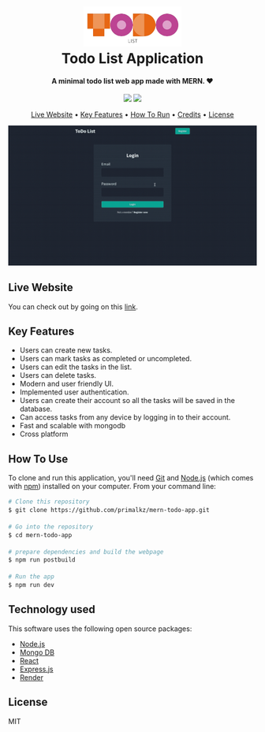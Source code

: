 
<h1 align="center">
  <br>
  <a href="https://todo2app.onrender.com/"><img src="https://raw.githubusercontent.com/primalkz/mern-todo-app/main/assets/img.png" alt="Markdownify" width="200"></a>
  <br>
  Todo List Application
  <br>
</h1>

<h4 align="center">A minimal todo list web app made with MERN. ❤️</h4>

<p align="center">
  <a href="https://github.com/primalkz/mern-todo-app/stargazers"><img src="https://img.shields.io/github/stars/primalkz/mern-todo-app?colorA=363a4f&colorB=b7bdf8&style=for-the-badge"></a>
  <a href="https://github.com/primalkz/mern-todo-app/issues"><img src="https://img.shields.io/github/issues/primalkz/mern-todo-app?colorA=363a4f&colorB=f5a97f&style=for-the-badge"></a>
</p>

<p align="center">
  <a href="#live-website">Live Website</a> •
  <a href="#key-features">Key Features</a> •
  <a href="#how-to-run">How To Run</a> •
  <a href="#credits">Credits</a> •
  <a href="#license">License</a>
</p>

![screenshot](https://raw.githubusercontent.com/primalkz/mern-todo-app/main/assets/output.gif)

## Live Website

You can check out by going on this [link](https://todo2app.onrender.com/).

## Key Features

* Users can create new tasks.
* Users can mark tasks as completed or uncompleted.
* Users can edit the tasks in the list.
* Users can delete tasks.
* Modern and user friendly UI.
* Implemented user authentication.
* Users can create their account so all the tasks will be saved in the database.
* Can access tasks from any device by logging in to their account.
* Fast and scalable with mongodb
* Cross platform

## How To Use

To clone and run this application, you'll need [Git](https://git-scm.com) and [Node.js](https://nodejs.org/en/download/) (which comes with [npm](http://npmjs.com)) installed on your computer. From your command line:

```bash
# Clone this repository
$ git clone https://github.com/primalkz/mern-todo-app.git

# Go into the repository
$ cd mern-todo-app

# prepare dependencies and build the webpage
$ npm run postbuild

# Run the app
$ npm run dev
```

## Technology used

This software uses the following open source packages:

- [Node.js](https://nodejs.org/)
- [Mongo DB](https://www.mongodb.com/)
- [React](https://react.dev/)
- [Express.js](https://expressjs.com/)
- [Render](https://render.com/)

## License

MIT
